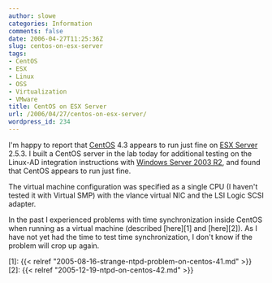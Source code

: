 ```yaml
---
author: slowe
categories: Information
comments: false
date: 2006-04-27T11:25:36Z
slug: centos-on-esx-server
tags:
- CentOS
- ESX
- Linux
- OSS
- Virtualization
- VMware
title: CentOS on ESX Server
url: /2006/04/27/centos-on-esx-server/
wordpress_id: 234
---
```


I'm happy to report that [CentOS](http://www.centos.org/) 4.3 appears to run just fine on [ESX Server](http://www.vmware.com/products/esx/) 2.5.3. I built a CentOS server in the lab today for additional testing on the Linux-AD integration instructions with [Windows Server 2003 R2](http://www.microsoft.com/windowsserver2003/), and found that CentOS appears to run just fine.

The virtual machine configuration was specified as a single CPU (I haven't tested it with Virtual SMP) with the vlance virtual NIC and the LSI Logic SCSI adapter.

In the past I experienced problems with time synchronization inside CentOS when running as a virtual machine (described [here][1] and [here][2]). As I have not yet had the time to test time synchronization, I don't know if the problem will crop up again.

[1]: {{< relref "2005-08-16-strange-ntpd-problem-on-centos-41.md" >}}
[2]: {{< relref "2005-12-19-ntpd-on-centos-42.md" >}}
